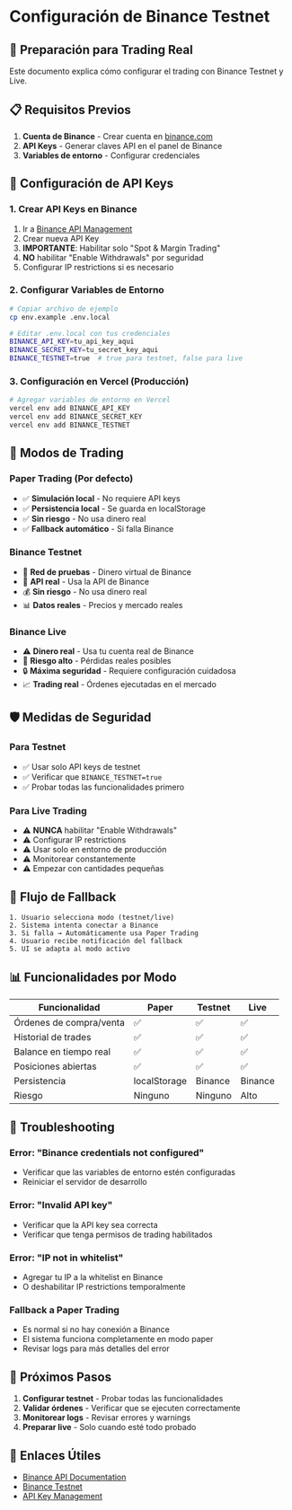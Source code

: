 # Configuración de Binance Testnet

## 🚀 Preparación para Trading Real

Este documento explica cómo configurar el trading con Binance Testnet y Live.

## 📋 Requisitos Previos

1. **Cuenta de Binance** - Crear cuenta en [binance.com](https://binance.com)
2. **API Keys** - Generar claves API en el panel de Binance
3. **Variables de entorno** - Configurar credenciales

## 🔧 Configuración de API Keys

### 1. Crear API Keys en Binance

1. Ir a [Binance API Management](https://www.binance.com/en/my/settings/api-management)
2. Crear nueva API Key
3. **IMPORTANTE**: Habilitar solo "Spot & Margin Trading"
4. **NO** habilitar "Enable Withdrawals" por seguridad
5. Configurar IP restrictions si es necesario

### 2. Configurar Variables de Entorno

```bash
# Copiar archivo de ejemplo
cp env.example .env.local

# Editar .env.local con tus credenciales
BINANCE_API_KEY=tu_api_key_aqui
BINANCE_SECRET_KEY=tu_secret_key_aqui
BINANCE_TESTNET=true  # true para testnet, false para live
```

### 3. Configuración en Vercel (Producción)

```bash
# Agregar variables de entorno en Vercel
vercel env add BINANCE_API_KEY
vercel env add BINANCE_SECRET_KEY
vercel env add BINANCE_TESTNET
```

## 🧪 Modos de Trading

### Paper Trading (Por defecto)
- ✅ **Simulación local** - No requiere API keys
- ✅ **Persistencia local** - Se guarda en localStorage
- ✅ **Sin riesgo** - No usa dinero real
- ✅ **Fallback automático** - Si falla Binance

### Binance Testnet
- 🧪 **Red de pruebas** - Dinero virtual de Binance
- 🔗 **API real** - Usa la API de Binance
- 💰 **Sin riesgo** - No usa dinero real
- 📊 **Datos reales** - Precios y mercado reales

### Binance Live
- ⚠️ **Dinero real** - Usa tu cuenta real de Binance
- 💸 **Riesgo alto** - Pérdidas reales posibles
- 🔒 **Máxima seguridad** - Requiere configuración cuidadosa
- 📈 **Trading real** - Órdenes ejecutadas en el mercado

## 🛡️ Medidas de Seguridad

### Para Testnet
- ✅ Usar solo API keys de testnet
- ✅ Verificar que `BINANCE_TESTNET=true`
- ✅ Probar todas las funcionalidades primero

### Para Live Trading
- ⚠️ **NUNCA** habilitar "Enable Withdrawals"
- ⚠️ Configurar IP restrictions
- ⚠️ Usar solo en entorno de producción
- ⚠️ Monitorear constantemente
- ⚠️ Empezar con cantidades pequeñas

## 🔄 Flujo de Fallback

```
1. Usuario selecciona modo (testnet/live)
2. Sistema intenta conectar a Binance
3. Si falla → Automáticamente usa Paper Trading
4. Usuario recibe notificación del fallback
5. UI se adapta al modo activo
```

## 📊 Funcionalidades por Modo

| Funcionalidad | Paper | Testnet | Live |
|---------------|-------|---------|------|
| Órdenes de compra/venta | ✅ | ✅ | ✅ |
| Historial de trades | ✅ | ✅ | ✅ |
| Balance en tiempo real | ✅ | ✅ | ✅ |
| Posiciones abiertas | ✅ | ✅ | ✅ |
| Persistencia | localStorage | Binance | Binance |
| Riesgo | Ninguno | Ninguno | Alto |

## 🚨 Troubleshooting

### Error: "Binance credentials not configured"
- Verificar que las variables de entorno estén configuradas
- Reiniciar el servidor de desarrollo

### Error: "Invalid API key"
- Verificar que la API key sea correcta
- Verificar que tenga permisos de trading habilitados

### Error: "IP not in whitelist"
- Agregar tu IP a la whitelist en Binance
- O deshabilitar IP restrictions temporalmente

### Fallback a Paper Trading
- Es normal si no hay conexión a Binance
- El sistema funciona completamente en modo paper
- Revisar logs para más detalles del error

## 📝 Próximos Pasos

1. **Configurar testnet** - Probar todas las funcionalidades
2. **Validar órdenes** - Verificar que se ejecuten correctamente
3. **Monitorear logs** - Revisar errores y warnings
4. **Preparar live** - Solo cuando esté todo probado

## 🔗 Enlaces Útiles

- [Binance API Documentation](https://binance-docs.github.io/apidocs/spot/en/)
- [Binance Testnet](https://testnet.binance.vision/)
- [API Key Management](https://www.binance.com/en/my/settings/api-management)
